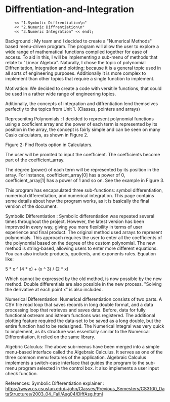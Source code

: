 # Diffrentiation-and-Integration

        << "1.Symbolic Diffrentiation\n"
        << "2.Numeric Diffrentiation\n"
        << "3.Numeric Integration" << endl;
        
        
Background : 
My team and I decided to create a "Numerical Methods" based menu-driven program. The program will allow the user to explore a wide range of mathematical functions compiled together for ease of access. To aid in this, I will be implementing a sub-menu of methods that relate to "Linear Algebra". 
Naturally, I chose the topic of polynomial Diffrenitation, Integration and plotting; because it is a general topic used in all sorts of engineering purposes. Additionally it is more complex to implement than other topics that require a single function to implement.


Motivation:
We decided to create a code with versitile functions, that could be used in a rather wide range of engineering topics.

Aditionally, the concepts of integration and diffrentiation lend themselves perfectly to the topics from Unit 1. (Classes, pointers and arrays)


Represenitng Polynomials :
I decided to represent polynomial functions using a cooficient array and the power of each term is represented by its position in the array, the concept is fairly simple and can be seen on many Casio calculators, as shown in Figure 2.


Figure 2: Find Roots option in Calculators.

The user will be promted to input the coefficient. The coefficients become part of the coefficient_array.

The degree (power) of each term will be represented by its position in the array. For instance, coefficient_array[0] has a power of 0, coefficient_array[1] has a power of 1 and so on. See the example in Figure 3.


This program has encapsulated three sub-functions: symbol differentiation, numerical differentiation, and numerical integration. This page contains some details about how the program works, as it is basically the final version of the document.


Symbolic Differentiation :
Symbolic differentiation was repeated several times throughout the project. However, the latest version has been improved in every way, giving you more flexibility in terms of user experience and final product. 
 The original method used arrays to represent polynomials. This approach requires the user to enter all the coefficients of the polynomial based on the degree 
 of the custom polynomial. The new method is string-based, allowing users to enter more different equations. You can also include products, quotients, and exponents rules. Equation like:

5 * x ^ (4 * x) + (x ^ 3) / (2 * x)

Which cannot be expressed by the old method, is now possible by the new method. 
Double differentials are also possible in the new process. "Solving the derivative at each point x" is also included.



Numerical Differentiation:
Numerical differentiation consists of two parts. A CSV file read loop that saves records in long double format, and a data processing loop that retrieves and saves data. Before, data for fully functional ostream and istream functions was registered. The additional plotting feature required the data-set to be saved as a long double, but the entire function had to be redesigned. The Numerical Integral was very quick to implement, as its structure was essentially similar to the Numerical Differentiation, it relied on the same library.



Algebric Calculus:
The above sub-menus have been merged into a simple menu-based interface called the Algebraic Calculus. It serves as one of the three common menu features of the application. Algebraic Calculus implements a switch-case interface that guides the program to the sub-menu program selected in the control box. It also implements a user input check function.

References:
Symbolic Differentiation explainer : https://www.cs.csustan.edu/~john/Classes/Previous_Semesters/CS3100_DataStructures/2003_04_Fall/Asg04/DiffAsg.html 
